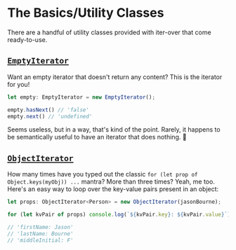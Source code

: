 # The Basics/Utility Classes

There are a handful of utility classes provided with iter-over that come ready-to-use.

## [`EmptyIterator`](/iter-over/basics/utility-classes/empty-iterator/)

Want an empty iterator that doesn't return any content? This is the iterator for you!

```typescript
let empty: EmptyIterator = new EmptyIterator();

empty.hasNext() // 'false'
empty.next() // 'undefined'
```

Seems useless, but in a way, that's kind of the point. Rarely, it happens to be semantically useful to have an iterator
that does nothing. :shrug:

## [`ObjectIterator`](/iter-over/basics/utility-classes/object-iterator/)

How many times have you typed out the classic `for (let prop of Object.keys(myObj)) ...` mantra? More than three times?
Yeah, me too. Here's an easy way to loop over the key-value pairs present in an object:

```typescript
let props: ObjectIterator<Person> = new ObjectIterator(jasonBourne);

for (let kvPair of props) console.log(`${kvPair.key}: ${kvPair.value}`);

// 'firstName: Jason'
// 'lastName: Bourne'
// 'middleInitial: F'
```
